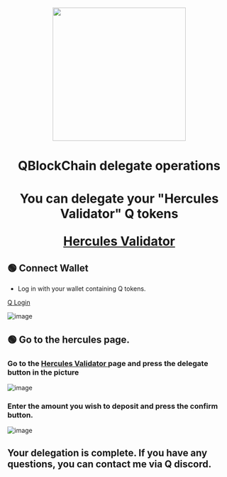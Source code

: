 <h1 align="center"><a href="https://hq.q.org/staking/validators/0x24327820664a9CEc76c482bff9f964864FfAed57" target="_blank"> <img src="https://user-images.githubusercontent.com/101635385/231752054-36682dca-4867-4f9a-81e8-603449974937.png" width="300"></a></h1>
<h1 align="center"> QBlockChain delegate operations </h1>
<h1 align="center"> You can delegate your "Hercules Validator" Q tokens

<a href="https://hq.q.org/staking/validators/0x24327820664a9CEc76c482bff9f964864FfAed57" target="_blank"> Hercules Validator </a>
  



</h1>

## 🟢 Connect Wallet

* Log in with your wallet containing Q tokens. 

<a href="https://hq.q.org/staking/validators/0x24327820664a9CEc76c482bff9f964864FfAed57" target="_blank"> Q Login </a>

![image](https://user-images.githubusercontent.com/101635385/231523648-3d768515-e5e3-483e-b40b-a3761c33c268.png)


## 🟢 Go to the hercules page.


<h3> Go to the <a href="https://hq.q.org/staking/validators/0x24327820664a9CEc76c482bff9f964864FfAed57" target="_blank"> Hercules Validator </a> page and press the delegate button in the picture </h3>

![image](https://user-images.githubusercontent.com/101635385/231524564-b5a21c1f-1a92-4dbe-a22c-bad2d1f18409.png)


<h3> Enter the amount you wish to deposit and press the confirm button. </h3>

![image](https://user-images.githubusercontent.com/101635385/231525147-64cadf7a-fd4b-4ed4-a4cc-ee996812efa5.png)


<h2> Your delegation is complete. If you have any questions, you can contact me via Q discord.</h2>
